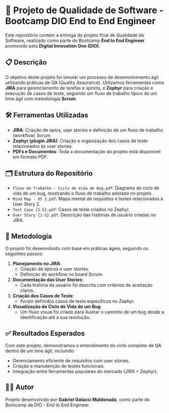 # 🧪 Projeto de Qualidade de Software - Bootcamp DIO End to End Engineer

Este repositório contém a entrega do projeto final de Qualidade de Software, realizado como parte do Bootcamp **End to End Engineer** promovido pela **Digital Innovation One (DIO)**.

## 📋 Descrição

O objetivo deste projeto foi simular um processo de desenvolvimento ágil utilizando práticas de QA (Quality Assurance). Utilizamos ferramentas como **JIRA** para gerenciamento de tarefas e sprints, e **Zephyr** para criação e execução de casos de teste, seguindo um fluxo de trabalho típico de um time ágil com metodologia **Scrum**.

## 🛠️ Ferramentas Utilizadas

- **JIRA**: Criação de epics, user stories e definição de um fluxo de trabalho (workflow) Scrum.
- **Zephyr (plugin JIRA)**: Criação e organização dos casos de teste relacionados às user stories.
- **PDFs e Documentos**: Toda a documentação do projeto está disponível em formato PDF.

## 🗂️ Estrutura do Repositório

- `Fluxo de Trabalho - Ciclo de Vida de Bug.pdf`: Diagrama do ciclo de vida de um bug, mostrando o fluxo de trabalho adotado no projeto.
- `Mind Map - US 2.pdf`: Mapa mental de requisitos e testes relacionados à User Story 2.
- `Test Case {1-5}.pdf`: Casos de teste criados no Zephyr.
- `User Story {1-5}.pdf`: Descrição das histórias de usuário criadas no JIRA.

## 🔁 Metodologia

O projeto foi desenvolvido com base em práticas ágeis, seguindo os seguintes passos:

1. **Planejamento no JIRA**:
   - Criação de épicos e user stories.
   - Definição do workflow no board Scrum.
2. **Documentação das User Stories**:
   - Cada história de usuário foi descrita com critérios de aceitação claros.
3. **Criação dos Casos de Teste**:
   - Foram definidos casos de teste específicos no Zephyr.
4. **Visualização do Ciclo de Vida de um Bug**:
   - Um fluxo visual foi criado para ilustrar o caminho de um bug desde a identificação até a sua resolução.

## ✅ Resultados Esperados

Com este projeto, demonstramos o entendimento do ciclo completo de QA dentro de um time ágil, incluindo:

- Gerenciamento eficiente de requisitos com user stories.
- Criação e manutenção de testes funcionais.
- Integração entre ferramentas populares do mercado (JIRA + Zephyr).

## 👨‍💻 Autor

Projeto desenvolvido por **Gabriel Galacci Maldonado**, como parte do Bootcamp da DIO - End to End Engineer.
